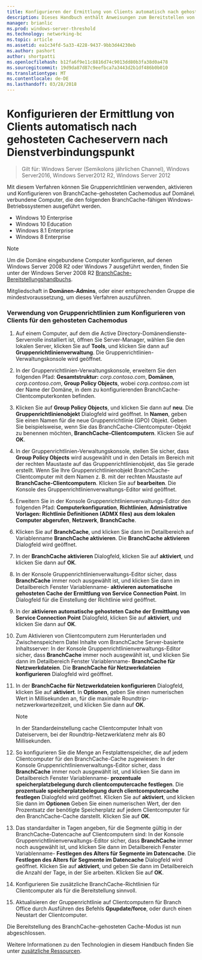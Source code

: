 ```yaml
---
title: Konfigurieren der Ermittlung von Clients automatisch nach gehosteten Cacheservern nach Dienstverbindungspunkt
description: Dieses Handbuch enthält Anweisungen zum Bereitstellen von BranchCache im Modus für gehostete Caches auf Computern unter Windows Server 2016 und Windows 10
manager: brianlic
ms.prod: windows-server-threshold
ms.technology: networking-bc
ms.topic: article
ms.assetid: ea1c34fd-5a33-4228-9437-9bb3d44230eb
ms.author: pashort
author: shortpatti
ms.openlocfilehash: b12fa6f9e11c8816d74c9013dd80b3fa38d0a478
ms.sourcegitcommit: 19d9da87d87c9eefbca7a3443d2b1df486b0b010
ms.translationtype: MT
ms.contentlocale: de-DE
ms.lasthandoff: 03/28/2018
---
```

#  <a name="configure-client-automatic-hosted-cache-discovery-by-service-connection-point"></a>Konfigurieren der Ermittlung von Clients automatisch nach gehosteten Cacheservern nach Dienstverbindungspunkt

>Gilt für: Windows Server (Semikolons jährlichen Channel), Windows Server2016, Windows Server2012 R2, Windows Server 2012

Mit diesem Verfahren können Sie Gruppenrichtlinien verwenden, aktivieren und Konfigurieren von BranchCache-gehosteten Cachemodus auf Domäne\ verbundene Computer, die den folgenden BranchCache\-fähigen Windows-Betriebssystemen ausgeführt werden.

- Windows 10 Enterprise
- Windows 10 Education
- Windows 8.1 Enterprise
- Windows 8 Enterprise

> [!NOTE]  
> Um die Domäne eingebundene Computer konfigurieren, auf denen Windows Server 2008 R2 oder Windows 7 ausgeführt werden, finden Sie unter der Windows Server 2008 R2 [BranchCache-Bereitstellungshandbuchs](https://technet.microsoft.com/library/ee649232.aspx).

Mitgliedschaft in **Domänen-Admins**, oder einer entsprechenden Gruppe die mindestvoraussetzung, um dieses Verfahren auszuführen.

### <a name="to-use-group-policy-to-configure-clients-for-hosted-cache-mode"></a>Verwendung von Gruppenrichtlinien zum Konfigurieren von Clients für den gehosteten Cachemodus

1. Auf einem Computer, auf dem die Active Directory-Domänendienste-Serverrolle installiert ist, öffnen Sie Server-Manager, wählen Sie den lokalen Server, klicken Sie auf **Tools**, und klicken Sie dann auf **Gruppenrichtlinienverwaltung**. Die Gruppenrichtlinien-Verwaltungskonsole wird geöffnet.

2. In der Gruppenrichtlinien-Verwaltungskonsole, erweitern Sie den folgenden Pfad: **Gesamtstruktur:** *corp.contoso.com*, **Domänen**, *corp.contoso.com*, **Group Policy Objects**, wobei *corp.contoso.com* ist der Name der Domäne, in dem zu konfigurierenden BranchCache-Clientcomputerkonten befinden.

3. Klicken Sie auf **Group Policy Objects**, und klicken Sie dann auf **neu**. Die **Gruppenrichtlinienobjekt** Dialogfeld wird geöffnet. In **Namen**, geben Sie einen Namen für die neue Gruppenrichtlinie \(GPO\) Objekt. Geben Sie beispielsweise, wenn Sie das BranchCache-Clientcomputer-Objekt zu benennen möchten, **BranchCache-Clientcomputern**. Klicken Sie auf **OK**.

4. In der Gruppenrichtlinien-Verwaltungskonsole, stellen Sie sicher, dass **Group Policy Objects** wird ausgewählt und in den Details im Bereich mit der rechten Maustaste auf das Gruppenrichtlinienobjekt, das Sie gerade erstellt. Wenn Sie Ihre Gruppenrichtlinienobjekt BranchCache-Clientcomputer mit dem Namen z. B. mit der rechten Maustaste auf **BranchCache-Clientcomputern**. Klicken Sie auf **bearbeiten**. Die Konsole des Gruppenrichtlinienverwaltungs-Editor wird geöffnet.

5. Erweitern Sie in der Konsole Gruppenrichtlinienverwaltungs-Editor den folgenden Pfad: **Computerkonfiguration**, **Richtlinien**, **Administrative Vorlagen: Richtlinie Definitionen \(ADMX files\) aus dem lokalen Computer abgerufen**, **Netzwerk**, **BranchCache**.

6. Klicken Sie auf **BranchCache**, und klicken Sie dann im Detailbereich auf Variablenname **BranchCache aktivieren**. Die **BranchCache aktivieren** Dialogfeld wird geöffnet.
  
7.  In der **BranchCache aktivieren** Dialogfeld, klicken Sie auf **aktiviert**, und klicken Sie dann auf **OK**.

8. In der Konsole Gruppenrichtlinienverwaltungs-Editor sicher, dass **BranchCache** immer noch ausgewählt ist, und klicken Sie dann im Detailbereich Fenster Variablenname- **aktivieren automatische gehosteten Cache der Ermittlung von Service Connection Point**. Im Dialogfeld für die Einstellung der Richtlinie wird geöffnet.

9. In der **aktivieren automatische gehosteten Cache der Ermittlung von Service Connection Point** Dialogfeld, klicken Sie auf **aktiviert**, und klicken Sie dann auf **OK**.

10. Zum Aktivieren von Clientcomputern zum Herunterladen und Zwischenspeichern Datei Inhalte vom BranchCache Server\-basierte Inhaltsserver: In der Konsole Gruppenrichtlinienverwaltungs-Editor sicher, dass **BranchCache** immer noch ausgewählt ist, und klicken Sie dann im Detailbereich Fenster Variablenname- **BranchCache für Netzwerkdateien**. Die **BranchCache für Netzwerkdateien konfigurieren** Dialogfeld wird geöffnet. 
11. In der **BranchCache für Netzwerkdateien konfigurieren** Dialogfeld, klicken Sie auf **aktiviert**. In **Optionen**, geben Sie einen numerischen Wert in Millisekunden an, für die maximale Roundtrip-netzwerkwartezeitzeit, und klicken Sie dann auf **OK**.
  
    > [!NOTE]
    > In der Standardeinstellung cache Clientcomputer Inhalt von Dateiservern, bei der Roundtrip-Netzwerklatenz mehr als 80 Millisekunden.
  
12. So konfigurieren Sie die Menge an Festplattenspeicher, die auf jedem Clientcomputer für den BranchCache-Cache zugewiesen: In der Konsole Gruppenrichtlinienverwaltungs-Editor sicher, dass **BranchCache** immer noch ausgewählt ist, und klicken Sie dann im Detailbereich Fenster Variablenname- **prozentuale speicherplatzbelegung durch clientcomputercache festlegen**. Die **prozentuale speicherplatzbelegung durch clientcomputercache festlegen** Dialogfeld wird geöffnet. Klicken Sie auf **aktiviert**, und klicken Sie dann im **Optionen** Geben Sie einen numerischen Wert, der den Prozentsatz der benötigte Speicherplatz auf jedem Clientcomputer für den BranchCache-Cache darstellt. Klicken Sie auf **OK**.

13. Das standardalter in Tagen angeben, für die Segmente gültig in der BranchCache-Datencache auf Clientcomputern sind: In der Konsole Gruppenrichtlinienverwaltungs-Editor sicher, dass **BranchCache** immer noch ausgewählt ist, und klicken Sie dann im Detailbereich Fenster Variablenname- **Festlegen des Alters für Segmente im Datencache**. Die **Festlegen des Alters für Segmente im Datencache** Dialogfeld wird geöffnet. Klicken Sie auf **aktiviert**, und geben Sie dann im Detailbereich die Anzahl der Tage, in der Sie arbeiten. Klicken Sie auf **OK**.

14. Konfigurieren Sie zusätzliche BranchCache-Richtlinien für Clientcomputer als für die Bereitstellung sinnvoll.

15. Aktualisieren der Gruppenrichtlinie auf Clientcomputern für Branch Office durch Ausführen des Befehls **Gpupdate/force**, oder durch einen Neustart der Clientcomputer.

Die Bereitstellung des BranchCache-gehosteten Cache-Modus ist nun abgeschlossen.

Weitere Informationen zu den Technologien in diesem Handbuch finden Sie unter [zusätzliche Ressourcen](11-Bc-Hcm-additional-resources.md).